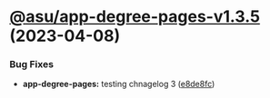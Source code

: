 # [@asu/app-degree-pages-v1.3.5](https://github.com/asu/asu-unity-stack/compare/@asu/app-degree-pages-v1.3.4...@asu/app-degree-pages-v1.3.5) (2023-04-08)


### Bug Fixes

* **app-degree-pages:** testing chnagelog 3 ([e8de8fc](https://github.com/asu/asu-unity-stack/commit/e8de8fc8fc4b212d8413c405c3e628d73e700777))
